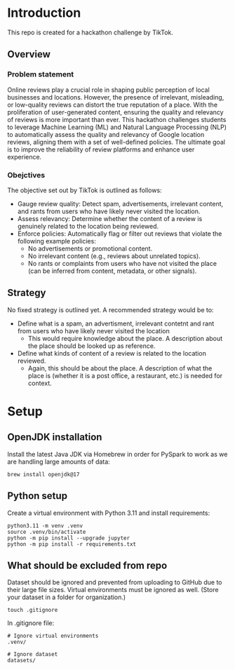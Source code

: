 # Introduction

This repo is created for a hackathon challenge by TikTok.

## Overview

### Problem statement

Online reviews play a crucial role in shaping public perception of local businesses and locations. However, the presence of irrelevant, misleading, or low-quality reviews can distort the true reputation of a place. With the proliferation of user-generated content, ensuring the quality and relevancy of reviews is more important than ever.
This hackathon challenges students to leverage Machine Learning (ML) and Natural Language Processing (NLP) to automatically assess the quality and relevancy of Google location reviews, aligning them with a set of well-defined policies. The ultimate goal is to improve the reliability of review platforms and enhance user experience.

### Obejctives
The objective set out by TikTok is outlined as follows:

- Gauge review quality: Detect spam, advertisements, irrelevant content, and rants from users who have likely never visited the location.
- Assess relevancy: Determine whether the content of a review is genuinely related to the location being reviewed.
- Enforce policies: Automatically flag or filter out reviews that violate the following example policies:
  - No advertisements or promotional content.
  - No irrelevant content (e.g., reviews about unrelated topics).
  - No rants or complaints from users who have not visited the place (can be inferred from content, metadata, or other signals).

## Strategy

No fixed strategy is outlined yet. A recommended strategy would be to:
- Define what is a spam, an advertisment, irrelevant contetnt and rant from users who have likely never visited the location
    - This would require knowledge about the place. A description about the place should be looked up as reference.
- Define what kinds of content of a review is related to the location reviewed.
    - Again, this should be about the place. A description of what the place is (whether it is a post office, a restaurant, etc.) is needed for context.

# Setup

## OpenJDK installation
Install the latest Java JDK via Homebrew in order for PySpark to work as we are handling large amounts of data:

```
brew install openjdk@17
```

## Python setup

Create a virtual environment with Python 3.11 and install requirements:

```
python3.11 -m venv .venv
source .venv/bin/activate
python -m pip install --upgrade jupyter
python -m pip install -r requirements.txt
```

## What should be excluded from repo

Dataset should be ignored and prevented from uploading to GitHub due to their large file sizes. Virtual environments must be ignored as well. (Store your dataset in a folder for organization.)

```
touch .gitignore
```

In .gitignore file:

```
# Ignore virtual environments
.venv/

# Ignore dataset
datasets/
```
